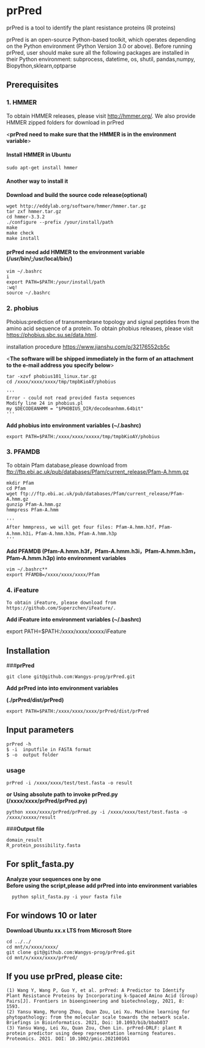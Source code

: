 # <prPred>
   
# prPred
prPred is a tool to identify the plant resistance proteins (R proteins) 

prPred is an open-source Python-based toolkit, which operates depending on the Python environment (Python Version 3.0 or above). Before running prPred, user should make sure all the following packages are installed in their Python environment: subprocess, datetime, os, shutil, pandas,numpy, Biopython,sklearn,optparse


## **Prerequisites**


### 1. **HMMER**

   To obtain HMMER releases, please visit http://hmmer.org/. 
   We also provide  HMMER zipped folders for download in prPred
   
   
   <**prPred need to make sure that the HMMER is in the environment variable**>
   
   
   #### **Install HMMER in Ubuntu**
    sudo apt-get install hmmer
   
   #### **Another way to install it**
   **Download and build the source code release(optional)**
   
    wget http://eddylab.org/software/hmmer/hmmer.tar.gz
    tar zxf hmmer.tar.gz
    cd hmmer-3.3.2
    ./configure --prefix /your/install/path
    make
    make check
    make install  
 
   #### **prPred need add HMMER to the environment variable (/usr/bin/;/usr/local/bin/)**
    vim ~/.bashrc
    i
    export PATH=$PATH:/your/install/path
    :wq!
    source ~/.bashrc  

### 2. **phobius**

   Phobius:prediction of transmembrane topology and signal peptides from the amino acid sequence of a protein.
   To obtain phobius releases, please visit https://phobius.sbc.su.se/data.html.  
   
   installation procedure  https://www.jianshu.com/p/32176552cb5c
   
   <**The software will be shipped immediately in the form of an attachment to the e-mail address you specify below**>
      
    tar -xzvf phobius101_linux.tar.gz
    cd /xxxx/xxxx/xxxx/tmp/tmpbKioAY/phobius
   
    '''
    Error - could not read provided fasta sequences
    Modify line 24 in phobius.pl
    my $DECODEANHMM = "$PHOBIUS_DIR/decodeanhmm.64bit"
    '''
   
   **Add phobius into environment variables (~/.bashrc)**
      
    export PATH=$PATH:/xxxx/xxxx/xxxxx/tmp/tmpbKioAY/phobius  
  
  
   
### 3. **PFAMDB**

   To obtain Pfam database,please download from  ftp://ftp.ebi.ac.uk/pub/databases/Pfam/current_release/Pfam-A.hmm.gz
   
    mkdir Pfam  
    cd Pfam  
    wget ftp://ftp.ebi.ac.uk/pub/databases/Pfam/current_release/Pfam-A.hmm.gz  
    gunzip Pfam-A.hmm.gz   
    hmmpress Pfam-A.hmm  
   
    '''
    After hmmpress, we will get four files: Pfam-A.hmm.h3f，Pfam-A.hmm.h3i，Pfam-A.hmm.h3m，Pfam-A.hmm.h3p
    '''
   
   **Add PFAMDB (Pfam-A.hmm.h3f，Pfam-A.hmm.h3i，Pfam-A.hmm.h3m，Pfam-A.hmm.h3p) into environment variables** 
    
    vim ~/.bashrc**
    export PFAMDB=/xxxx/xxxx/xxxx/Pfam  
   
   

### 4. **iFeature**
    
    To obtain iFeature, please download from https://github.com/Superzchen/iFeature/.
    
   **Add iFeature into environment variables (~/.bashrc)** 
   
   export PATH=$PATH:/xxxx/xxxx/xxxxx/iFeature
   

## **Installation**

###**prPred**

    git clone git@github.com:Wangys-prog/prPred.git  

**Add prPred into into environment variables**

**(./prPred/dist/prPred)**

    export PATH=$PATH:/xxxx/xxxx/xxxx/prPred/dist/prPred  


## Input parameters
    prPred -h  
    $ -i  inputfile in FASTA format  
    $ -o  output folder  
### usage
    prPred -i /xxxx/xxxx/test/test.fasta -o result  
**or**
**Using absolute path to invoke prPred.py (/xxxx/xxxx/prPred/prPred.py)**

    python xxxx/xxxx/prPred/prPred.py -i /xxxx/xxxx/test/test.fasta -o /xxxx/xxxxx/result  
      
###**Output file**

    domain_result   
    R_protein_possibility.fasta

## For split_fasta.py
**Analyze your sequences one by one**  
**Before using the script,please add prPred into into environment variables**
    
      python split_fasta.py -i your fasta file
 
## For windows 10 or later

**Download Ubuntu xx.x LTS from Microsoft Store**

    cd ../../
    cd mnt/x/xxxx/xxxx/
    git clone git@github.com:Wangys-prog/prPred.git
    cd mnt/x/xxxx/xxxx/prPred/  

## **If you use prPred, please cite:** 
    (1) Wang Y, Wang P, Guo Y, et al. prPred: A Predictor to Identify Plant Resistance Proteins by Incorporating k-Spaced Amino Acid (Group) Pairs[J]. Frontiers in bioengineering and biotechnology, 2021, 8: 1593.
    (2) Yansu Wang, Murong Zhou, Quan Zou, Lei Xu. Machine learning for phytopathology: from the molecular scale towards the network scale. Briefings in Bioinformatics. 2021, Doi: 10.1093/bib/bbab037
    (3) Yansu Wang, Lei Xu, Quan Zou, Chen Lin. prPred-DRLF: plant R protein predictor using deep representation learning features. Proteomics. 2021. DOI: 10.1002/pmic.202100161
